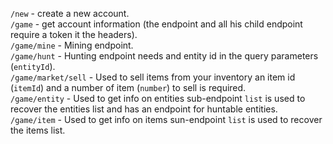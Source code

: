 `/new` - create a new account.  
`/game` - get account information (the endpoint and all his child endpoint require a token it the headers).  
`/game/mine` - Mining endpoint.  
`/game/hunt` - Hunting endpoint needs and entity id in the query parameters (`entityId`).  
`/game/market/sell` - Used to sell items from your inventory an item id (`itemId`) and a number of item (`number`) to sell is required.  
`/game/entity` - Used to get info on entities sub-endpoint `list` is used to recover the entities list and has an endpoint for huntable entities.  
`/game/item` - Used to get info on items sun-endpoint `list` is used to recover the items list.